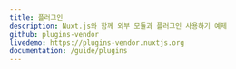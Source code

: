 ```yaml
---
title: 플러그인
description: Nuxt.js와 함께 외부 모듈과 플러그인 사용하기 예제
github: plugins-vendor
livedemo: https://plugins-vendor.nuxtjs.org
documentation: /guide/plugins
---
```

